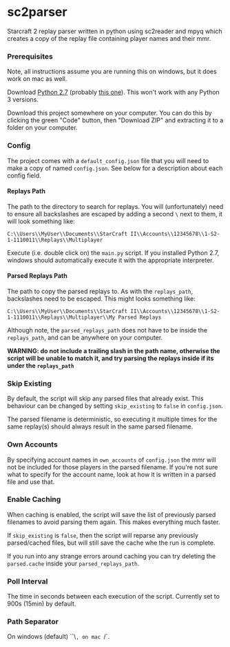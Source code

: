 # sc2parser

Starcraft 2 replay parser written in python using sc2reader and mpyq which creates a copy of the replay file containing player names and their mmr.

### Prerequisites

Note, all instructions assume you are running this on windows, but it does work on mac as well.

Download [Python 2.7](https://www.python.org/download/releases/2.7/) (probably [this one](https://www.python.org/ftp/python/2.7/python-2.7.amd64.msi)). This won't work with any Python 3 versions.

Download this project somewhere on your computer. You can do this by clicking the green "Code" button, then "Download ZIP" and extracting it to a folder on your computer.

### Config
The project comes with a `default_config.json` file that you will need to make a copy of named `config.json`. See below for a description about each config field.

#### Replays Path
The path to the directory to search for replays. You will (unfortunately) need to ensure all backslashes are escaped by adding a second `\` next to them, it will look something like:

```
C:\\Users\\MyUser\\Documents\\StarCraft II\\Accounts\\12345678\\1-S2-1-1110011\\Replays\\Multiplayer
```

Execute (i.e. double click on) the `main.py` script. If you installed Python 2.7, windows should automatically execute it with the appropriate interpreter.

#### Parsed Replays Path
The path to copy the parsed replays to. As with the `replays_path`, backslashes need to be escaped. This might looks something like:

```
C:\\Users\\MyUser\\Documents\\StarCraft II\\Accounts\\12345678\\1-S2-1-1110011\\Replays\\Multiplayer\\My Parsed Replays
```

Although note, the `parsed_replays_path` does not have to be inside the `replays_path`, and can be anywhere on your computer.

**WARNING: do not include a trailing slash in the path name, otherwise the script will be unable to match it, and try parsing the replays inside if its under the `replays_path`**

### Skip Existing
By default, the script will skip any parsed files that already exist. This behaviour can be changed by setting `skip_existing` to `false` in `config.json`.

The parsed filename is deterministic, so executing it multiple times for the same replay(s) should always result in the same parsed filename.

### Own Accounts
By specifying account names in `own_accounts` of `config.json` the mmr will not be included for those players in the parsed filename. If you're not sure what to specify for the account name, look at how it is written in a parsed file and use that.

### Enable Caching
When caching is enabled, the script will save the list of previously parsed filenames to avoid parsing them again. This makes everything much faster.

If `skip_existing` is `false`, then the script will reparse any previously parsed/cached files, but will still save the cache whe the run is complete.

If you run into any strange errors around caching you can try deleting the `parsed.cache` inside your `parsed_replays_path`.

### Poll Interval
The time in seconds between each execution of the script. Currently set to 900s (15min) by default.

### Path Separator
On windows (default) ``\\`, on mac `/`.
